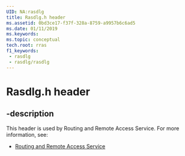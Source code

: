 ```yaml
---
UID: NA:rasdlg
title: Rasdlg.h header
ms.assetid: 0bd3ce17-f37f-328a-8759-a9957b6c6ad5
ms.date: 01/11/2019
ms.keywords: 
ms.topic: conceptual
tech.root: rras
f1_keywords:
 - rasdlg
 - rasdlg/rasdlg
---
```


# Rasdlg.h header


## -description

This header is used by Routing and Remote Access Service. For more information, see:

- [Routing and Remote Access Service](../_rras/index.md)

